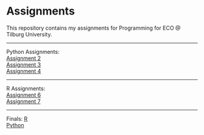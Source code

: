# Assignments
This repository contains my assignments for Programming for ECO @ Tilburg University.

-----
Python Assignments:  
[Assignment 2](https://github.com/BornaMD/Assignments/blob/master/assignment2.ipynb)  
[Assignment 3](https://github.com/BornaMD/Assignments/blob/master/assignment3.ipynb)  
[Assignment 4](https://github.com/BornaMD/Assignments/blob/master/assignment4.ipynb)

-----
R Assignments:  
[Assignment 6](https://github.com/BornaMD/Assignments/blob/master/Graded_assignment1.ipynb)  
[Assignment 7](https://github.com/BornaMD/Assignments/blob/master/Graded_assignment_2.ipynb)

-----
Finals:
[R](https://github.com/BornaMD/Assignments/blob/master/Exam_student(1).ipynb)  
[Python](https://github.com/BornaMD/Assignments/blob/master/exam_june_7_2018.ipynb)

